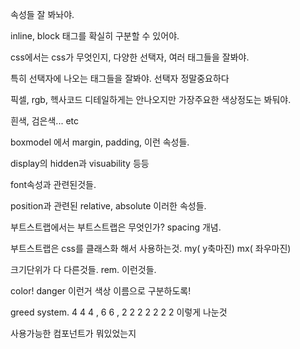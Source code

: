 속성들 잘 봐놔야.

inline, block 태그를 확실히 구분할 수 있어야.

css에서는 css가 무엇인지, 다양한 선택자, 여러 태그들을 잘봐야.

특히 선택자에 나오는 태그들을 잘봐야. 선택자 정말중요하다

픽셀, rgb, 헥사코드 디테일하게는 안나오지만 가장주요한 색상정도는 봐둬야.

흰색, 검은색... etc



boxmodel 에서 margin, padding,  이런 속성들.

display의 hidden과 visuability 등등

font속성과 관련된것들.

position과 관련된 relative, absolute 이러한 속성들. 

부트스트랩에서는 부트스트랩은 무엇인가? spacing 개념. 

부트스트랩은 css를 클래스화 해서 사용하는것. my( y축마진) mx( 좌우마진)

크기단위가 다 다른것들. rem. 이런것들.



color! danger 이런거 색상 이름으로 구분하도록!



greed system. 4 4 4 , 6 6 , 2 2 2 2 2 2 2 이렇게 나눈것

사용가능한 컴포넌트가 뭐있었는지

